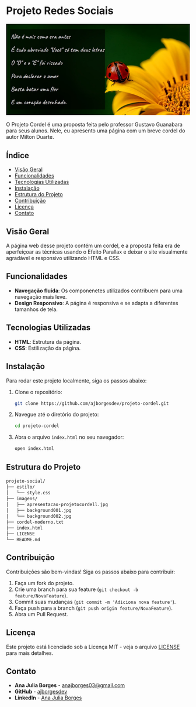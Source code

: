 # Projeto Redes Sociais

![Imagem da Tela Inicial](./imagens/apresentacao-projetocordel.jpg)

O Projeto Cordel é uma proposta feita pelo professor Gustavo Guanabara para seus alunos. Nele, eu apresento uma página com um breve cordel do autor Milton Duarte.

## Índice

- [Visão Geral](#visão-geral)
- [Funcionalidades](#funcionalidades)
- [Tecnologias Utilizadas](#tecnologias-utilizadas)
- [Instalação](#instalação)
- [Estrutura do Projeto](#estrutura-do-projeto)
- [Contribuição](#contribuição)
- [Licença](#licença)
- [Contato](#contato)

## Visão Geral

A página web desse projeto contém um cordel, e a proposta feita era de aperfeiçoar as técnicas usando o Efeito Parallax e deixar o site visualmente agradável e responsivo utilizando HTML e CSS.
 
## Funcionalidades

- **Navegação fluída**: Os componenetes utilizados contribuem para uma navegação mais leve.
- **Design Responsivo**: A página é responsiva e se adapta a diferentes tamanhos de tela.

## Tecnologias Utilizadas

- **HTML**: Estrutura da página.
- **CSS**: Estilização da página.

## Instalação

Para rodar este projeto localmente, siga os passos abaixo:

1. Clone o repositório:
   ```bash
   git clone https://github.com/ajborgesdev/projeto-cordel.git
   ```
2. Navegue até o diretório do projeto:
   ```bash
   cd projeto-cordel
   ```
3. Abra o arquivo `index.html` no seu navegador:
   ```bash
   open index.html
   ```

## Estrutura do Projeto

```
projeto-social/
├── estilo/
│   └── style.css
├── imagens/
│   ├── apresentacao-projetocordell.jpg
│   ├── background001.jpg
│   └── background002.jpg
├── cordel-moderno.txt
├── index.html
├── LICENSE
└── README.md
```

## Contribuição

Contribuições são bem-vindas! Siga os passos abaixo para contribuir:

1. Faça um fork do projeto.
2. Crie uma branch para sua feature (`git checkout -b feature/NovaFeature`).
3. Commit suas mudanças (`git commit -m 'Adiciona nova feature'`).
4. Faça push para a branch (`git push origin feature/NovaFeature`).
5. Abra um Pull Request.

## Licença

Este projeto está licenciado sob a Licença MIT - veja o arquivo [LICENSE](LICENSE) para mais detalhes.

## Contato

- **Ana Julia Borges** - [anajborges03@gmail.com](mailto:anajborges03@gmail.com)
- **GitHub** - [ajborgesdev](https://github.com/ajborgesdev)
- **LinkedIn** - [Ana Julia Borges](https://www.linkedin.com/in/ajborgesdev/)